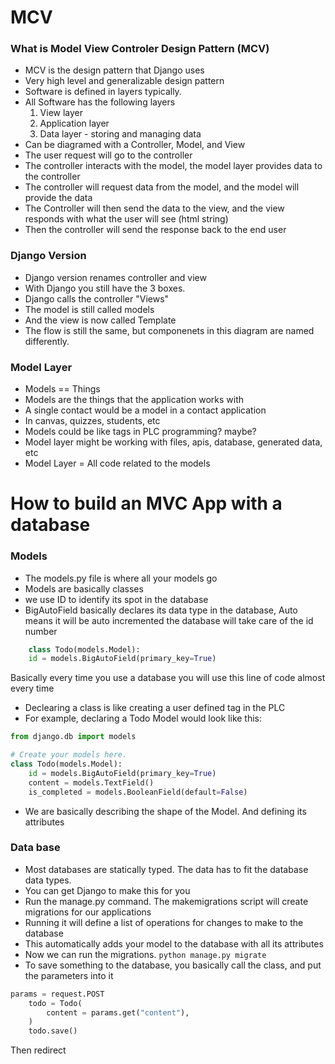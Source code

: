 # MCV

### What is Model View Controler Design Pattern (MCV)
* MCV is the design pattern that Django uses
* Very high level and generalizable design pattern
* Software is defined in layers typically. 
* All Software has the following layers
  1. View layer
  2. Application layer
  3. Data layer - storing and managing data
* Can be diagramed with a Controller, Model, and View
* The user request will go to the controller
* The controller interacts with the model, the model layer provides data to the controller
* The controller will request data from the model, and the model will provide the data
* The Controller will then send the data to the view, and the view responds with what the user will see (html string)
* Then the controller will send the response back to the end user

### Django Version 

* Django version renames controller and view
* With Django you still have the 3 boxes.
* Django calls the controller "Views"
* The model is still called models
* And the view is now called Template
* The flow is still the same, but componenets in this diagram are named differently.

### Model Layer

* Models == Things
* Models are the things that the application works with
* A single contact would be a model in a contact application
* In canvas, quizzes, students, etc 
* Models could be like tags in PLC programming? maybe?
* Model layer might be working with files, apis, database, generated data, etc
* Model Layer = All code related to the models


# How to build an MVC App with a database

### Models
* The models.py file is where all your models go
* Models are basically classes
* we use ID to identify its spot in the database
* BigAutoField basically declares its data type in the database, Auto means it will be auto incremented the database will take care of the id number
```python
    class Todo(models.Model):
    id = models.BigAutoField(primary_key=True)
```
Basically every time you use a database you will use this line of code almost every time 
* Declearing a class is like creating a user defined tag in the PLC
* For example, declaring a Todo Model would look like this:
```python
from django.db import models

# Create your models here.
class Todo(models.Model):
    id = models.BigAutoField(primary_key=True)
    content = models.TextField()
    is_completed = models.BooleanField(default=False)
```
* We are basically describing the shape of the Model. And defining its attributes
### Data base
* Most databases are statically typed. The data has to fit the database data types.
* You can get Django to make this for you
* Run the manage.py command. The makemigrations script will create migrations for our applications
* Running it will define a list of operations for changes to make to the database
* This automatically adds your model to the database with all its attributes
* Now we can run the migrations. `python manage.py migrate`
* To save something to the database, you basically call the class, and put the parameters into it
```python
params = request.POST
    todo = Todo(
        content = params.get("content"),
    )
    todo.save()
```
Then redirect 
